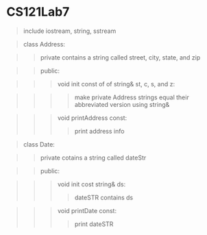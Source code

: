 # CS121Lab7

> include iostream, string, sstream

> class Address:

> > private contains a string called street, city, state, and zip

> > public:

> > > void init const of of string& st, c, s, and z:

> > > > make private Address strings equal their abbreviated version using string&

> > > void printAddress const:
> > > > print address info

> class Date:

> > private cotains a string called dateStr

> > public:

> > > void init cost string& ds:
> > > > dateSTR contains ds

> > > void printDate const:
> > > > print dateSTR



